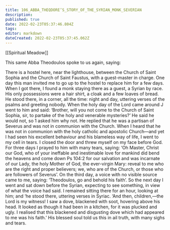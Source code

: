 ```yaml
---
title: 106_ABBA_THEQDORE’S_STORY_OF_THE_SYRIAN_MONK_SEVERIAN
description: 
published: true
date: 2022-02-23T05:37:46.804Z
tags: 
editor: markdown
dateCreated: 2022-02-23T05:37:45.062Z
---
```


[[Spiritual Meadow]]
 
This same Abba Theodoulos spoke to us again, saying:  
 
There is a hostel here, near the lighthouse, between the Church of Saint Sophia and the Church of Saint Faustus, with a guest-master in charge. One day this man invited me to go up to the hostel to replace him for a few days. When I got there, I found a monk staying there as a guest, a Syrian by race. His only possessions were a hair shirt, a cloak and a few loaves of bread. He stood there, in a corner, all the time: night and day, uttering verses of the psalms and greeting nobody. When the holy day of the Lord came around J went to him and said: ‘Brother, will you not come to the Church of Saint Sophia, sir, to partake of the holy and venerable mysteries?’ He said he would not, so 1 asked him why not. He replied that he was a partisan of Severus and was not in communion with the Church. When I heard that he was not in communion with the holy catholic and apostolic Church—and yet I had seen his excellent behaviour and his blameless way of life, I went to my cell in tears. I closed the door and threw myself on my face before God. For three days I prayed to him with many tears, saying: ‘Oh Master, Christ our God, who of your ineffable and inestimable love for mankind did bend the heavens and come down Ps 104:2 for our salvation and was incarnate of our Lady, the holy Mother of God, the ever-virgin Mary: reveal to me who are the right and proper believers; we, who are of the Church, or those who are followers of Severus’. On the third day, a voice with no visible source came to me, saying: ‘Theodoulos, go and behold his faith’. So the next day I went and sat down before the Syrian, expecting to see something, in view of what the voice had said. I remained sitting there for an hour, looking at him; and ‘he stood there, uttering verses in Syriac. ‘And then, children,—the Lord is my witness! I saw a dove, blackened with soot, hovering above his head. It looked as though it had been in a kitchen, for it was plucked and ugly. I realised that this blackened and disgusting dove which had appeared to me was his faith.’ His blessed soul told us this in ail truth, with many sighs and tears.

